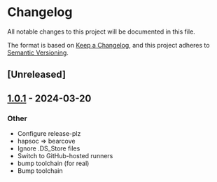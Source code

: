 # Changelog
All notable changes to this project will be documented in this file.

The format is based on [Keep a Changelog](https://keepachangelog.com/en/1.0.0/),
and this project adheres to [Semantic Versioning](https://semver.org/spec/v2.0.0.html).

## [Unreleased]

## [1.0.1](https://github.com/bearcove/ktls-sys/compare/v1.0.0...v1.0.1) - 2024-03-20

### Other
- Configure release-plz
- hapsoc => bearcove
- Ignore .DS_Store files
- Switch to GitHub-hosted runners
- bump toolchain (for real)
- Bump toolchain

